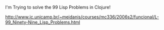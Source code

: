 I'm Trying to solve the 99 Lisp Problems in Clojure!

http://www.ic.unicamp.br/~meidanis/courses/mc336/2006s2/funcional/L-99_Ninety-Nine_Lisp_Problems.html
